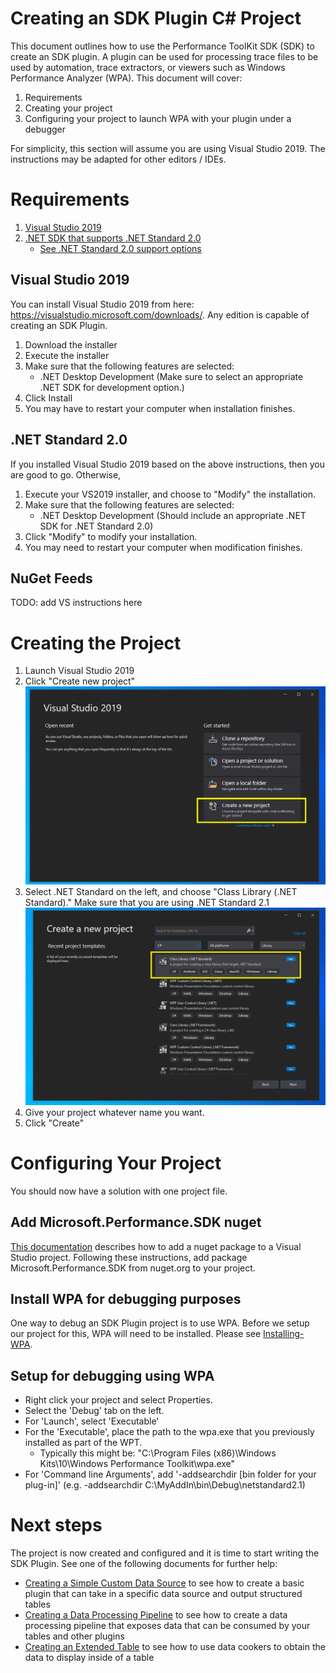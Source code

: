 # Creating an SDK Plugin C# Project

This document outlines how to use the Performance ToolKit SDK (SDK) to create
an SDK plugin. A plugin can be used for processing trace files to be used by
automation, trace extractors, or viewers such as Windows Performance Analyzer
(WPA). This document will cover:
1) Requirements
2) Creating your project
3) Configuring your project to launch WPA with your plugin under a debugger

For simplicity, this section will assume you are using Visual Studio 2019. The instructions may be adapted for other editors / IDEs.

# Requirements

1. [Visual Studio 2019](https://visualstudio.microsoft.com/downloads/)
2. [.NET SDK that supports .NET Standard 2.0](https://dotnet.microsoft.com/download/visual-studio-sdks)
   * [See .NET Standard 2.0 support options](https://docs.microsoft.com/en-us/dotnet/standard/net-standard)

## Visual Studio 2019

You can install Visual Studio 2019 from here: https://visualstudio.microsoft.com/downloads/.
Any edition is capable of creating an SDK Plugin.

1. Download the installer
2. Execute the installer
3. Make sure that the following features are selected:
   * .NET Desktop Development (Make sure to select an appropriate .NET SDK for development option.)
4. Click Install
5. You may have to restart your computer when installation finishes.

## .NET Standard 2.0

If you installed Visual Studio 2019 based on the above instructions, then you are good to go. Otherwise,

1. Execute your VS2019 installer, and choose to "Modify" the installation.
2. Make sure that the following features are selected:
   * .NET Desktop Development (Should include an appropriate .NET SDK for .NET Standard 2.0)
3. Click "Modify" to modify your installation.
4. You may need to restart your computer when modification finishes.

## NuGet Feeds

TODO: add VS instructions here

# Creating the Project

1) Launch Visual Studio 2019
2) Click "Create new project"  
 ![VS2019_Create_New_Project.PNG](./.attachments/VS2019_CreateProject_Markup.png)
3) Select .NET Standard on the left, and choose "Class Library (.NET Standard)." Make sure that you are using .NET Standard 2.1  
 ![VS2017_New_DotNetStandard_20_Project.PNG](./.attachments/VS2019_CreateProject_ClassLibrary_Markup.png)
4) Give your project whatever name you want.
5) Click "Create"

# Configuring Your Project

You should now have a solution with one project file.

## Add Microsoft.Performance.SDK nuget

[This documentation](https://docs.microsoft.com/en-us/nuget/quickstart/install-and-use-a-package-in-visual-studio) describes how to add a nuget package to a Visual Studio project. Following these instructions, add package Microsoft.Performance.SDK from nuget.org to your project.

## Install WPA for debugging purposes

One way to debug an SDK Plugin project is to use WPA. Before we setup our project for this, WPA will need to be installed. Please see [Installing-WPA](./Installing-WPA.md).

## Setup for debugging using WPA

- Right click your project and select Properties.
- Select the 'Debug' tab on the left.
- For 'Launch', select 'Executable'
- For the 'Executable', place the path to the wpa.exe that you previously installed as part of the WPT.
  * Typically this might be: "C:\Program Files (x86)\Windows Kits\10\Windows Performance Toolkit\wpa.exe"
- For 'Command line Arguments', add '-addsearchdir [bin folder for your plug-in]' (e.g. -addsearchdir C:\MyAddIn\bin\Debug\netstandard2.1)

# Next steps

The project is now created and configured and it is time to start writing the SDK Plugin. See one of the following documents for further help:

* [Creating a Simple Custom Data Source](./Creating-a-simple-custom-data-source.md) to see how to create a basic plugin that can take in a specific data source and output structured tables
* [Creating a Data Processing Pipeline](./Creating-a-pipeline.md) to see how to create a data processing pipeline that 
exposes data that can be consumed by your tables and other plugins
* [Creating an Extended Table](./Creating-an-extended-table.md) to see how to use data cookers to obtain the data to display inside of a table